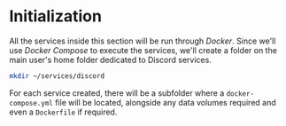 # Initialization

All the services inside this section will be run through *Docker*. Since we'll use *Docker Compose* to execute the services, we'll create a folder on the main user's home folder dedicated to Discord services.

```bash
mkdir ~/services/discord
```

For each service created, there will be a subfolder where a `docker-compose.yml` file will be located, alongside any data volumes required and even a `Dockerfile` if required.
